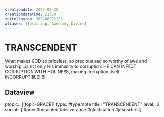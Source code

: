 ```yaml
---
creationdate: 2022-08-22
creationdatetime: 21:28
zettelkasten: 202208222128
aliases: [Inspiring, Awesome, Divine]
---
```

# TRANSCENDENT
What makes GOD so priceless, so precious and so worthy of awe and worship…is not only His immunity to corruption: HE CAN INFECT CORRUPTION WITH HOLINESS, making corruption itself INCORRUPTIBLE!!!!!!

## Dataview
ptopic:: [[topic-GRACE]]
type:: #type/note
title:: "TRANSCENDENT"
level:: 2
social:: [ #pure #untainted #deliverance #glorification #jesuschrist]